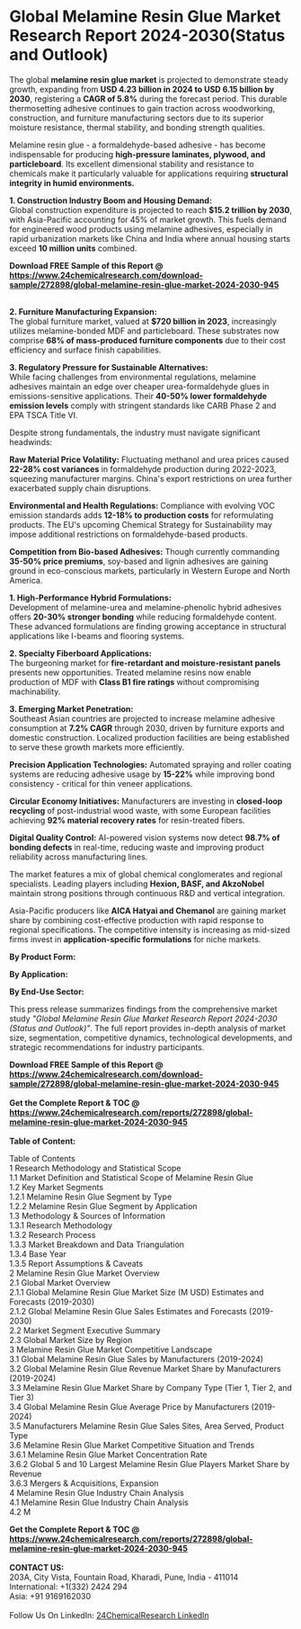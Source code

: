 <h1>Global Melamine Resin Glue Market Research Report 2024-2030(Status and Outlook)</h1><p>The global <strong>melamine resin glue market</strong> is projected to demonstrate steady growth, expanding from <strong>USD 4.23 billion in 2024 to USD 6.15 billion by 2030</strong>, registering a <strong>CAGR of 5.8%</strong> during the forecast period. This durable thermosetting adhesive continues to gain traction across woodworking, construction, and furniture manufacturing sectors due to its superior moisture resistance, thermal stability, and bonding strength qualities.</p><p>Melamine resin glue - a formaldehyde-based adhesive - has become indispensable for producing <strong>high-pressure laminates, plywood, and particleboard</strong>. Its excellent dimensional stability and resistance to chemicals make it particularly valuable for applications requiring <strong>structural integrity in humid environments.</strong></p><p><strong>1. Construction Industry Boom and Housing Demand:</strong><br>
Global construction expenditure is projected to reach <strong>$15.2 trillion by 2030</strong>, with Asia-Pacific accounting for 45% of market growth. This fuels demand for engineered wood products using melamine adhesives, especially in rapid urbanization markets like China and India where annual housing starts exceed <strong>10 million units</strong> combined.</p><div><b>Download FREE Sample of this Report @ 
            <a href="https://www.24chemicalresearch.com/download-sample/272898/global-melamine-resin-glue-market-2024-2030-945">
            https://www.24chemicalresearch.com/download-sample/272898/global-melamine-resin-glue-market-2024-2030-945</a></b></div><br><p><strong>2. Furniture Manufacturing Expansion:</strong><br>
The global furniture market, valued at <strong>$720 billion in 2023</strong>, increasingly utilizes melamine-bonded MDF and particleboard. These substrates now comprise <strong>68% of mass-produced furniture components</strong> due to their cost efficiency and surface finish capabilities.</p><p><strong>3. Regulatory Pressure for Sustainable Alternatives:</strong><br>
While facing challenges from environmental regulations, melamine adhesives maintain an edge over cheaper urea-formaldehyde glues in emissions-sensitive applications. Their <strong>40-50% lower formaldehyde emission levels</strong> comply with stringent standards like CARB Phase 2 and EPA TSCA Title VI.</p><p>Despite strong fundamentals, the industry must navigate significant headwinds:</p><p><strong>Raw Material Price Volatility:</strong> Fluctuating methanol and urea prices caused <strong>22-28% cost variances</strong> in formaldehyde production during 2022-2023, squeezing manufacturer margins. China's export restrictions on urea further exacerbated supply chain disruptions.</p><p><strong>Environmental and Health Regulations:</strong> Compliance with evolving VOC emission standards adds <strong>12-18% to production costs</strong> for reformulating products. The EU's upcoming Chemical Strategy for Sustainability may impose additional restrictions on formaldehyde-based products.</p><p><strong>Competition from Bio-based Adhesives:</strong> Though currently commanding <strong>35-50% price premiums</strong>, soy-based and lignin adhesives are gaining ground in eco-conscious markets, particularly in Western Europe and North America.</p><p><strong>1. High-Performance Hybrid Formulations:</strong><br>
Development of melamine-urea and melamine-phenolic hybrid adhesives offers <strong>20-30% stronger bonding</strong> while reducing formaldehyde content. These advanced formulations are finding growing acceptance in structural applications like I-beams and flooring systems.</p><p><strong>2. Specialty Fiberboard Applications:</strong><br>
The burgeoning market for <strong>fire-retardant and moisture-resistant panels</strong> presents new opportunities. Treated melamine resins now enable production of MDF with <strong>Class B1 fire ratings</strong> without compromising machinability.</p><p><strong>3. Emerging Market Penetration:</strong><br>
Southeast Asian countries are projected to increase melamine adhesive consumption at <strong>7.2% CAGR</strong> through 2030, driven by furniture exports and domestic construction. Localized production facilities are being established to serve these growth markets more efficiently.</p><p><strong>Precision Application Technologies:</strong> Automated spraying and roller coating systems are reducing adhesive usage by <strong>15-22%</strong> while improving bond consistency - critical for thin veneer applications.</p><p><strong>Circular Economy Initiatives:</strong> Manufacturers are investing in <strong>closed-loop recycling</strong> of post-industrial wood waste, with some European facilities achieving <strong>92% material recovery rates</strong> for resin-treated fibers.</p><p><strong>Digital Quality Control:</strong> AI-powered vision systems now detect <strong>98.7% of bonding defects</strong> in real-time, reducing waste and improving product reliability across manufacturing lines.</p><p>The market features a mix of global chemical conglomerates and regional specialists. Leading players including <strong>Hexion, BASF, and AkzoNobel</strong> maintain strong positions through continuous R&amp;D and vertical integration.</p><p>Asia-Pacific producers like <strong>AICA Hatyai and Chemanol</strong> are gaining market share by combining cost-effective production with rapid response to regional specifications. The competitive intensity is increasing as mid-sized firms invest in <strong>application-specific formulations</strong> for niche markets.</p><p><strong>By Product Form:</strong></p><p><strong>By Application:</strong></p><p><strong>By End-Use Sector:</strong></p><p>This press release summarizes findings from the comprehensive market study <em>"Global Melamine Resin Glue Market Research Report 2024-2030 (Status and Outlook)"</em>. The full report provides in-depth analysis of market size, segmentation, competitive dynamics, technological developments, and strategic recommendations for industry participants.</p><div><b>Download FREE Sample of this Report @ 
            <a href="https://www.24chemicalresearch.com/download-sample/272898/global-melamine-resin-glue-market-2024-2030-945">
            https://www.24chemicalresearch.com/download-sample/272898/global-melamine-resin-glue-market-2024-2030-945</a></b></div><br><div><b>Get the Complete Report & TOC @ 
            <a href="https://www.24chemicalresearch.com/reports/272898/global-melamine-resin-glue-market-2024-2030-945">
            https://www.24chemicalresearch.com/reports/272898/global-melamine-resin-glue-market-2024-2030-945</a></b></div><br>
            <b>Table of Content:</b><p>Table of Contents<br />
1 Research Methodology and Statistical Scope<br />
1.1 Market Definition and Statistical Scope of Melamine Resin Glue<br />
1.2 Key Market Segments<br />
1.2.1 Melamine Resin Glue Segment by Type<br />
1.2.2 Melamine Resin Glue Segment by Application<br />
1.3 Methodology & Sources of Information<br />
1.3.1 Research Methodology<br />
1.3.2 Research Process<br />
1.3.3 Market Breakdown and Data Triangulation<br />
1.3.4 Base Year<br />
1.3.5 Report Assumptions & Caveats<br />
2 Melamine Resin Glue Market Overview<br />
2.1 Global Market Overview<br />
2.1.1 Global Melamine Resin Glue Market Size (M USD) Estimates and Forecasts (2019-2030)<br />
2.1.2 Global Melamine Resin Glue Sales Estimates and Forecasts (2019-2030)<br />
2.2 Market Segment Executive Summary<br />
2.3 Global Market Size by Region<br />
3 Melamine Resin Glue Market Competitive Landscape<br />
3.1 Global Melamine Resin Glue Sales by Manufacturers (2019-2024)<br />
3.2 Global Melamine Resin Glue Revenue Market Share by Manufacturers (2019-2024)<br />
3.3 Melamine Resin Glue Market Share by Company Type (Tier 1, Tier 2, and Tier 3)<br />
3.4 Global Melamine Resin Glue Average Price by Manufacturers (2019-2024)<br />
3.5 Manufacturers Melamine Resin Glue Sales Sites, Area Served, Product Type<br />
3.6 Melamine Resin Glue Market Competitive Situation and Trends<br />
3.6.1 Melamine Resin Glue Market Concentration Rate<br />
3.6.2 Global 5 and 10 Largest Melamine Resin Glue Players Market Share by Revenue<br />
3.6.3 Mergers & Acquisitions, Expansion<br />
4 Melamine Resin Glue Industry Chain Analysis<br />
4.1 Melamine Resin Glue Industry Chain Analysis<br />
4.2 M</p><div><b>Get the Complete Report & TOC @ 
            <a href="https://www.24chemicalresearch.com/reports/272898/global-melamine-resin-glue-market-2024-2030-945">
            https://www.24chemicalresearch.com/reports/272898/global-melamine-resin-glue-market-2024-2030-945</a></b></div><br><b>CONTACT US:</b><br>
            203A, City Vista, Fountain Road, Kharadi, Pune, India - 411014<br>
            International: +1(332) 2424 294<br>
            Asia: +91 9169162030 <br><br>
            Follow Us On LinkedIn: <a href="https://www.linkedin.com/company/24chemicalresearch/">24ChemicalResearch LinkedIn</a>